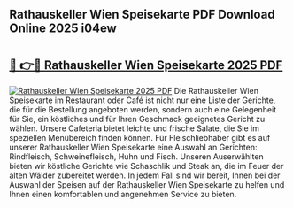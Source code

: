 ## Rathauskeller Wien Speisekarte PDF Download Online 2025 i04ew

# <h2><a href="http://gccg0m.nevu.top/?p=Rathauskeller+Wien+Speisekarte">🔗 👉🔴 Rathauskeller Wien Speisekarte 2025 PDF</a></h2>

[![Rathauskeller Wien Speisekarte 2025 PDF](https://i.imgur.com/dBaPXMq.png)](http://gccg0m.nevu.top/?p=Rathauskeller+Wien+Speisekarte)
Die Rathauskeller Wien Speisekarte im Restaurant oder Café ist nicht nur eine Liste der Gerichte, die für die Bestellung angeboten werden, sondern auch eine Gelegenheit für Sie, ein köstliches und für Ihren Geschmack geeignetes Gericht zu wählen. Unsere Cafeteria bietet leichte und frische Salate, die Sie im speziellen Menübereich finden können. Für Fleischliebhaber gibt es auf unserer Rathauskeller Wien Speisekarte eine Auswahl an Gerichten: Rindfleisch, Schweinefleisch, Huhn und Fisch. Unseren Auserwählten bieten wir köstliche Gerichte wie Schaschlik und Steak an, die im Feuer der alten Wälder zubereitet werden. In jedem Fall sind wir bereit, Ihnen bei der Auswahl der Speisen auf der Rathauskeller Wien Speisekarte zu helfen und Ihnen einen komfortablen und angenehmen Service zu bieten.
